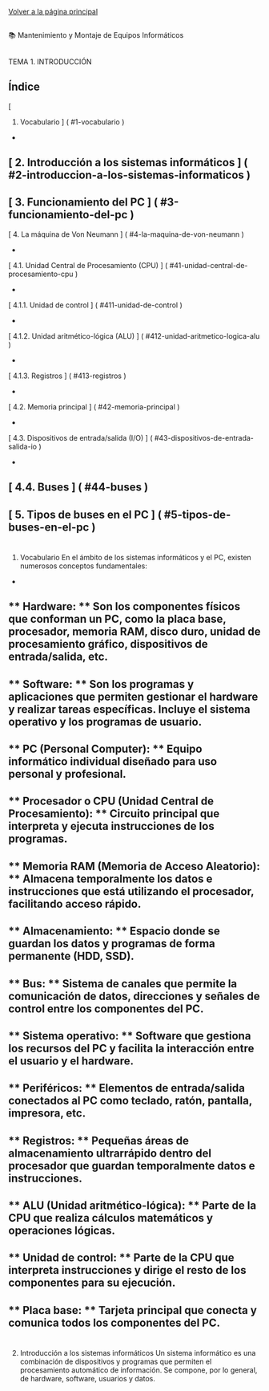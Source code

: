 [Volver a la página principal](https://axisalberti.github.io/MontajeSmr/)

##
 📚 Mantenimiento y Montaje de Equipos Informáticos
##
 TEMA 1. INTRODUCCIÓN
##
 Índice
-
 
[
1. Vocabulario
]
(
#1-vocabulario
)
-
 
[
2. Introducción a los sistemas informáticos
]
(
#2-introduccion-a-los-sistemas-informaticos
)
-
 
[
3. Funcionamiento del PC
]
(
#3-funcionamiento-del-pc
)
-
 
[
4. La máquina de Von Neumann
]
(
#4-la-maquina-de-von-neumann
)
  
-
 
[
4.1. Unidad Central de Procesamiento (CPU)
]
(
#41-unidad-central-de-procesamiento-cpu
)
    
-
 
[
4.1.1. Unidad de control
]
(
#411-unidad-de-control
)
    
-
 
[
4.1.2. Unidad aritmético-lógica (ALU)
]
(
#412-unidad-aritmetico-logica-alu
)
    
-
 
[
4.1.3. Registros
]
(
#413-registros
)
  
-
 
[
4.2. Memoria principal
]
(
#42-memoria-principal
)
  
-
 
[
4.3. Dispositivos de entrada/salida (I/O)
]
(
#43-dispositivos-de-entrada-salida-io
)
  
-
 
[
4.4. Buses
]
(
#44-buses
)
-
 
[
5. Tipos de buses en el PC
]
(
#5-tipos-de-buses-en-el-pc
)
---
#
 1. Vocabulario
En el ámbito de los sistemas informáticos y el PC, existen numerosos conceptos fundamentales:
-
 
**
Hardware:
**
 Son los componentes físicos que conforman un PC, como la placa base, procesador, memoria RAM, disco duro, unidad de procesamiento gráfico, dispositivos de entrada/salida, etc.
-
 
**
Software:
**
 Son los programas y aplicaciones que permiten gestionar el hardware y realizar tareas específicas. Incluye el sistema operativo y los programas de usuario.
-
 
**
PC (Personal Computer):
**
 Equipo informático individual diseñado para uso personal y profesional.
-
 
**
Procesador o CPU (Unidad Central de Procesamiento):
**
 Circuito principal que interpreta y ejecuta instrucciones de los programas.
-
 
**
Memoria RAM (Memoria de Acceso Aleatorio):
**
 Almacena temporalmente los datos e instrucciones que está utilizando el procesador, facilitando acceso rápido.
-
 
**
Almacenamiento:
**
 Espacio donde se guardan los datos y programas de forma permanente (HDD, SSD).
-
 
**
Bus:
**
 Sistema de canales que permite la comunicación de datos, direcciones y señales de control entre los componentes del PC.
-
 
**
Sistema operativo:
**
 Software que gestiona los recursos del PC y facilita la interacción entre el usuario y el hardware.
-
 
**
Periféricos:
**
 Elementos de entrada/salida conectados al PC como teclado, ratón, pantalla, impresora, etc.
-
 
**
Registros:
**
 Pequeñas áreas de almacenamiento ultrarrápido dentro del procesador que guardan temporalmente datos e instrucciones.
-
 
**
ALU (Unidad aritmético-lógica):
**
 Parte de la CPU que realiza cálculos matemáticos y operaciones lógicas.
-
 
**
Unidad de control:
**
 Parte de la CPU que interpreta instrucciones y dirige el resto de los componentes para su ejecución.
-
 
**
Placa base:
**
 Tarjeta principal que conecta y comunica todos los componentes del PC.
---
#
 2. Introducción a los sistemas informáticos
Un sistema informático es una combinación de dispositivos y programas que permiten el procesamiento automático de información. Se compone, por lo general, de hardware, software, usuarios y datos.

